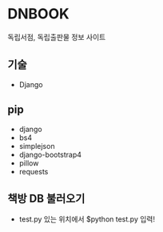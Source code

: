 # DNBOOK
독립서점, 독립출판물 정보 사이트

## 기술
- Django

## pip
- django
- bs4
- simplejson
- django-bootstrap4
- pillow
- requests

## 책방 DB 불러오기
- test.py 있는 위치에서 $python test.py 입력!
